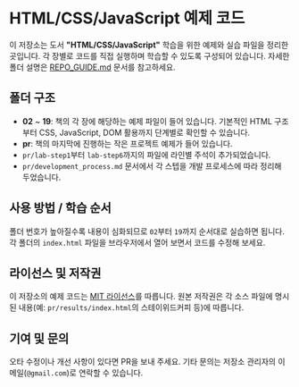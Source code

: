 # HTML/CSS/JavaScript 예제 코드

이 저장소는 도서 **"HTML/CSS/JavaScript"** 학습을 위한 예제와 실습 파일을 정리한 곳입니다.
각 장별로 코드를 직접 실행하며 학습할 수 있도록 구성되어 있습니다.
자세한 폴더 설명은 [REPO_GUIDE.md](REPO_GUIDE.md) 문서를 참고하세요.

## 폴더 구조

- **02** ~ **19**: 책의 각 장에 해당하는 예제 파일이 들어 있습니다. 기본적인 HTML 구조부터 CSS, JavaScript, DOM 활용까지 단계별로 확인할 수 있습니다.
- **pr**: 책의 마지막에 진행하는 작은 프로젝트 예제가 들어 있습니다.
- `pr/lab-step1`부터 `lab-step6`까지의 파일에 라인별 주석이 추가되었습니다.
- `pr/development_process.md` 문서에서 각 스텝을 개발 프로세스에 따라 정리해 두었습니다.

## 사용 방법 / 학습 순서

폴더 번호가 높아질수록 내용이 심화되므로 `02`부터 `19`까지 순서대로 실습하면 됩니다. 각 폴더의 `index.html` 파일을 브라우저에서 열어 보면서 코드를 수정해 보세요.

## 라이선스 및 저작권

이 저장소의 예제 코드는 [MIT 라이선스](LICENSE)를 따릅니다.
원본 저작권은 각 소스 파일에 명시된 내용(예: `pr/results/index.html`의 스테이위드커피 등)에 따릅니다.

## 기여 및 문의

오타 수정이나 개선 사항이 있다면 PR을 보내 주세요. 기타 문의는 저장소 관리자의 이메일(`@gmail.com`)로 연락할 수 있습니다.
